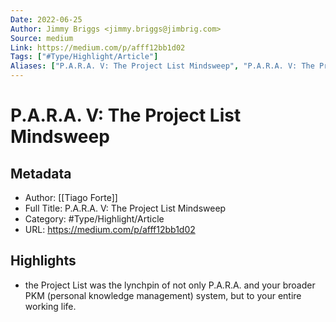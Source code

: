 ```yaml
---
Date: 2022-06-25
Author: Jimmy Briggs <jimmy.briggs@jimbrig.com>
Source: medium
Link: https://medium.com/p/afff12bb1d02
Tags: ["#Type/Highlight/Article"]
Aliases: ["P.A.R.A. V: The Project List Mindsweep", "P.A.R.A. V: The Project List Mindsweep"]
---
```

# P.A.R.A. V: The Project List Mindsweep

## Metadata
- Author: [[Tiago Forte]]
- Full Title: P.A.R.A. V: The Project List Mindsweep
- Category: #Type/Highlight/Article
- URL: https://medium.com/p/afff12bb1d02

## Highlights
- the Project List was the lynchpin of not only P.A.R.A. and your broader PKM (personal knowledge management) system, but to your entire working life.
